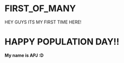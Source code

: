 # FIRST_OF_MANY
HEY GUYS ITS MY FIRST TIME HERE!
<BR>
<H1>HAPPY POPULATION DAY!!</H1>
<b> My name is APJ :D </b>